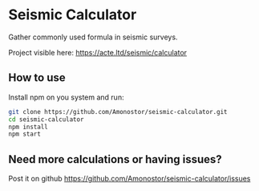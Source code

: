 # Seismic Calculator

Gather commonly used formula in seismic surveys.

Project visible here: https://acte.ltd/seismic/calculator

## How to use

Install npm on you system and run:

```sh
git clone https://github.com/Amonostor/seismic-calculator.git
cd seismic-calculator
npm install
npm start
```

## Need more calculations or having issues?

Post it on github https://github.com/Amonostor/seismic-calculator/issues

